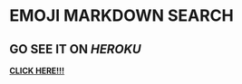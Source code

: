 # EMOJI MARKDOWN SEARCH

## GO SEE IT ON _HEROKU_

**[CLICK HERE!!!](https://obscure-shore-44689.herokuapp.com/)**
